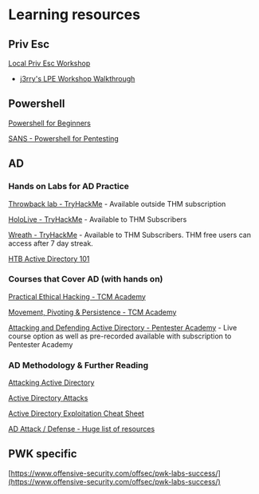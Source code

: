 # Learning resources
## Priv Esc

[Local Priv Esc Workshop](https://github.com/sagishahar/lpeworkshop)
* [j3rry's LPE Workshop Walkthrough](https://github.com/J3rryBl4nks/LPEWalkthrough)

## Powershell

[Powershell for Beginners](https://youtu.be/UVUd9_k9C6A)

[SANS - Powershell for Pentesting](https://www.youtube.com/watch?v=a8_DqEVFwO8)

## AD

### Hands on Labs for AD Practice
[Throwback lab - TryHackMe](https://tryhackme.com/network/throwback) - Available outside THM subscription

[HoloLive - TryHackMe](https://tryhackme.com/room/hololive) - Available to THM Subscribers

[Wreath - TryHackMe](https://tryhackme.com/room/wreath) - Available to THM Subscribers.  THM free users can access after 7 day streak.

[HTB Active Directory 101](https://app.hackthebox.com/tracks/Active-Directory-101)

### Courses that Cover AD (with hands on)
[Practical Ethical Hacking - TCM Academy](https://academy.tcm-sec.com/p/practical-ethical-hacking-the-complete-course)

[Movement, Pivoting & Persistence - TCM Academy](https://academy.tcm-sec.com/p/movement-pivoting-and-persistence-for-pentesters-and-ethical-hackers)

[Attacking and Defending Active Directory - Pentester Academy](https://www.pentesteracademy.com/activedirectorylab) - Live course option as well as pre-recorded available with subscription to Pentester Academy


### AD Methodology & Further Reading
[Attacking Active Directory](https://zer1t0.gitlab.io/posts/attacking_ad/)

[Active Directory Attacks](https://gist.github.com/Rajchowdhury420/da4d12a3db13aa5232fcd4e7d96ec6a1)

[Active Directory Exploitation Cheat Sheet](https://github.com/Integration-IT/Active-Directory-Exploitation-Cheat-Sheet)

[AD Attack / Defense - Huge list of resources](https://github.com/infosecn1nja/AD-Attack-Defense)


## PWK specific

[https://www.offensive-security.com/offsec/pwk-labs-success/](https://www.offensive-security.com/offsec/pwk-labs-success/)
